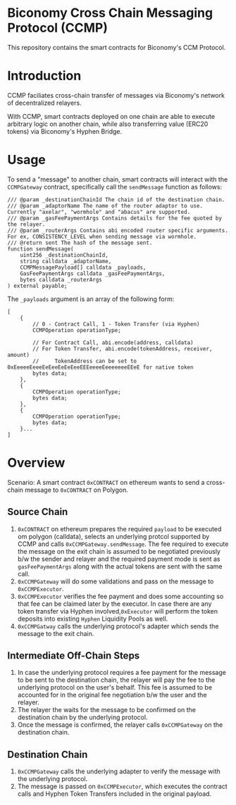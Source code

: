 # Biconomy Cross Chain Messaging Protocol (CCMP)

This repository contains the smart contracts for Biconomy's CCM Protocol.

# Introduction
CCMP faciliates cross-chain transfer of messages via Biconomy's network of decentralized relayers.

With CCMP, smart contracts deployed on one chain are able to execute arbitrary logic on another chain, while also transferring value (ERC20 tokens) via Biconomy's Hyphen Bridge.

# Usage
To send a "message" to another chain, smart contracts will interact with the `CCMPGateway` contract, specifically call the `sendMessage` function as follows:
```
/// @param _destinationChainId The chain id of the destination chain.
/// @param _adaptorName The name of the router adaptor to use. Currently "axelar", "wormhole" and "abacus" are supported.
/// @param _gasFeePaymentArgs Contains details for the fee quoted by the relayer.
/// @param _routerArgs Contains abi encoded router specific arguments. For ex, CONSISTENCY_LEVEL when sending message via wormhole.
/// @return sent The hash of the message sent.
function sendMessage(
    uint256 _destinationChainId,
    string calldata _adaptorName,
    CCMPMessagePayload[] calldata _payloads,
    GasFeePaymentArgs calldata _gasFeePaymentArgs,
    bytes calldata _routerArgs
) external payable;
```
The `_payloads` argument is an array of the following form:
```
[
    {
        // 0 - Contract Call, 1 - Token Transfer (via Hyphen)
        CCMPOperation operationType;         

        // For Contract Call, abi.encode(address, calldata)
        // For Token Transfer, abi.encode(tokenAddress, receiver, amount)
        //     TokenAddress can be set to 0xEeeeeEeeeEeEeeEeEeEeeEEEeeeeEeeeeeeeEEeE for native token
        bytes data; 
    },
    {
        CCMPOperation operationType;
        bytes data;
    },
    {
        CCMPOperation operationType;
        bytes data;
    }...
]
```

# Overview
Scenario: A smart contract `0xCONTRACT` on ethereum wants to send a cross-chain message to `0xCONTRACT` on Polygon.

## Source Chain
1. `0xCONTRACT` on ethereum prepares the required `payload` to be executed om polygon (calldata), selects an underlying protcol supported by CCMP and calls `0xCCMPGateway.sendMessage`. The fee required to execute the message on the exit chain is assumed to be negotiated previously b/w the sender and relayer and the required payment mode is sent as `gasFeePaymentArgs` along with the actual tokens are sent with the same call.
1. `0xCCMPGateway` will do some validations and pass on the message to `0xCCMPExecutor`.
1. `0xCCMPExecutor` verifies the fee payment and does some accounting so that fee can be claimed later by the executor. In case there are any token transfer via Hyphen involved,`0xExecutor` will perform the token deposits into existing `Hyphen` Liquidity Pools as well.
1. `0xCCMPGatway` calls the underlying protocol's adapter which sends the message to the exit chain.

## Intermediate Off-Chain Steps
1. In case the underlying protocol requires a fee payment for the message to be sent to the destination chain, the relayer will pay the fee to the underlying protocol on the user's behalf. This fee is assumed to be accounted for in the original fee negotiation b/w the user and the relayer. 
1. The relayer the waits for the message to be confirmed on the destination chain by the underlying protocol.
1. Once the message is confirmed, the relayer calls `0xCCMPGateway` on the destination chain.

## Destination Chain
1. `0xCCMPGateway` calls the underlying adapter to verify the message with the underlying protocol.
1. The message is passed on `0xCCMPExecutor`, which executes the contract calls and Hyphen Token Transfers included in the original payload.